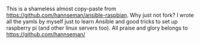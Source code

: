 
This is a shameless almost copy-paste from https://github.com/hannseman/ansible-raspbian. Why just not fork? I wrote all the yamls by myself just to learn Ansible and good tricks to set up raspberry pi (and other linux servers too). All praise and glory belongs to https://github.com/hannseman/
